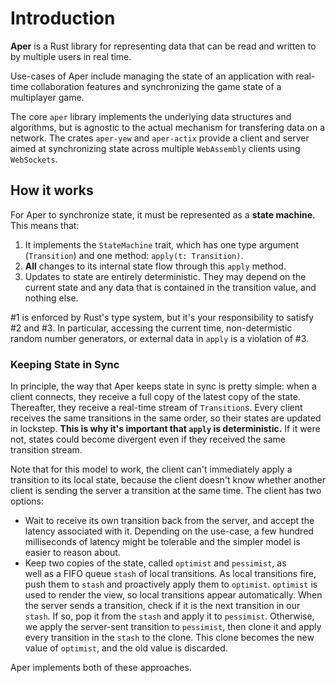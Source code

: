 # Introduction

**Aper** is a Rust library for representing data that can be read and written to by multiple users in real time.

Use-cases of Aper include managing the state of an application with real-time collaboration features and synchronizing the game state of a multiplayer game.

The core `aper` library implements the underlying data structures and algorithms, but is agnostic to the actual mechanism for transfering data on a network. The crates `aper-yew` and `aper-actix` provide a client and server aimed at synchronizing state across multiple `WebAssembly` clients using `WebSockets`.

## How it works

For Aper to synchronize state, it must be represented as a **state 
machine**. This means that:
1. It implements the `StateMachine` trait, which has one type argument (`Transition`) and one method: `apply(t: Transition)`.
2. **All** changes to its internal state flow through this `apply` method.
3. Updates to state are entirely deterministic. They may depend on the current state and any data
   that is contained in the transition value, and nothing else.

#1 is enforced by Rust's type system, but it's your responsibility to satisfy #2 and #3. In particular,
accessing the current time, non-determistic random number generators, or external data in `apply` is
a violation of #3.

### Keeping State in Sync

In principle, the way that Aper keeps state in sync is pretty simple: when a client connects, they receive a full copy of the latest copy of the state. Thereafter, they receive a real-time stream of `Transition`s. Every client receives the same transitions in the same order, so their states are updated in lockstep. **This is why it's important that `apply` is deterministic.** If it were not, states could become divergent even if they received the same transition stream.

Note that for this model to work, the client can't immediately apply a transition to its local state, because the client doesn't know whether another client is sending the server a transition at the same time. The client has two options:

- Wait to receive its own transition back from the server, and accept 
  the latency associated with it. Depending on the use-case, a few 
  hundred milliseconds of latency might be tolerable and the simpler 
  model is easier to reason about.
- Keep two copies of the state, called `optimist` and `pessimist`, as  
  well as a FIFO queue `stash` of local transitions. As local 
  transitions fire, push them to `stash` and proactively apply them to 
  `optimist`. `optimist` is used to render the view, so local 
  transitions appear automatically. When the server sends a 
  transition, check if it is the next transition in our `stash`. If 
  so, pop it from the `stash` and apply it to `pessimist`. Otherwise, 
  we apply the server-sent transition to `pessimist`, then clone it 
  and apply every transition in the `stash` to the clone. This clone 
  becomes the new value of `optimist`, and the old value is discarded.

Aper implements both of these approaches.